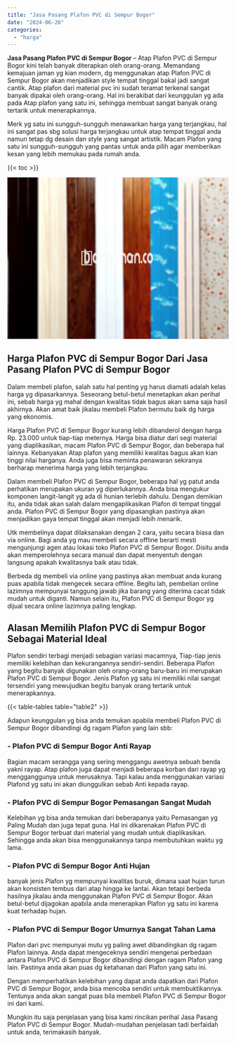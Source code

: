 ```yaml
---
title: "Jasa Pasang Plafon PVC di Sempur Bogor"
date: "2024-06-26"
categories: 
  - "harga"
---
```


**Jasa Pasang Plafon PVC di Sempur Bogor** – Atap Plafon PVC di Sempur Bogor kini telah banyak diterapkan oleh orang-orang. Memandang kemajuan jaman yg kian modern, dg menggunakan atap Plafon PVC di Sempur Bogor akan menjadikan style tempat tinggal bakal jadi sangat cantik. Atap plafon dari material pvc ini sudah teramat terkenal sangat banyak dipakai oleh orang-orang. Hal ini berakibat dari keunggulan yg ada pada Atap plafon yang satu ini, sehingga membuat sangat banyak orang tertarik untuk menerapkannya.

Merk yg satu ini sungguh-sungguh menawarkan harga yang terjangkau, hal ini sangat pas sbg solusi harga terjangkau untuk atap tempat tinggal anda namun tetap dg desain dan style yang sangat artistik. Macam Plafon yang satu ini sungguh-sungguh yang pantas untuk anda pilih agar memberikan kesan yang lebih memukau pada rumah anda.

{{< toc >}}

![Jasa Pasang Plafon PVC di Sempur Bogor](/images/flafond-pvc-murah20.png)

## Harga Plafon PVC di Sempur Bogor Dari Jasa Pasang Plafon PVC di Sempur Bogor

Dalam membeli plafon, salah satu hal penting yg harus diamati adalah kelas harga yg dipasarkannya. Seseorang betul-betul menetapkan akan perihal ini, sebab harga yg mahal dengan kwalitas tidak bagus akan sama saja hasil akhirnya. Akan amat baik jikalau membeli Plafon bermutu baik dg harga yang ekonomis.

Harga Plafon PVC di Sempur Bogor kurang lebih dibanderol dengan harga Rp. 23.000 untuk tiap-tiap meternya. Harga bisa diatur dari segi material yang diaplikasikan, macam Plafon PVC di Sempur Bogor, dan beberapa hal lainnya. Kebanyakan Atap plafon yang memiliki kwalitas bagus akan kian tinggi nilai harganya. Anda juga bisa meminta penawaran sekiranya berharap menerima harga yang lebih terjangkau.

Dalam membeli Plafon PVC di Sempur Bogor, beberapa hal yg patut anda perhatikan merupakan ukuran yg diperlukannya. Anda bisa mengukur komponen langit-langit yg ada di hunian terlebih dahulu. Dengan demikian itu, anda tidak akan salah dalam mengaplikasikan Plafon di tempat tinggal anda. Plafon PVC di Sempur Bogor yang dipasangkan pastinya akan menjadikan gaya tempat tinggal akan menjadi lebih menarik.

Utk membelinya dapat dilaksanakan dengan 2 cara, yaitu secara biasa dan via online. Bagi anda yg mau membeli secara offline berarti mesti mengunjungi agen atau lokasi toko Plafon PVC di Sempur Bogor. Disitu anda akan memperolehnya secara manual dan dapat menyentuh dengan langsung apakah kwalitasnya baik atau tidak.

Berbeda dg membeli via online yang pastinya akan membuat anda kurang puas apabila tidak mengecek secara offline. Begitu lah, pembelian online lazimnya mempunyai tanggung jawab jika barang yang diterima cacat tidak mudah untuk diganti. Namun selain itu, Plafon PVC di Sempur Bogor yg dijual secara online lazimnya paling lengkap.

## Alasan Memilih Plafon PVC di Sempur Bogor Sebagai Material Ideal

Plafon sendiri terbagi menjadi sebagian variasi macamnya, Tiap-tiap jenis memiliki kelebihan dan kekurangannya sendiri-sendiri. Beberapa Plafon yang begitu banyak digunakan oleh orang-orang baru-baru ini merupakan Plafon PVC di Sempur Bogor. Jenis Plafon yg satu ini memiliki nilai sangat tersendiri yang mewujudkan begitu banyak orang tertarik untuk menerapkannya.

{{< table-tables table="table2" >}}

Adapun keunggulan yg bisa anda temukan apabila membeli Plafon PVC di Sempur Bogor dibandingi dg ragam Plafon yang lain sbb:

### \- Plafon PVC di Sempur Bogor Anti Rayap

Bagian macam serangga yang sering menggangu awetnya sebuah benda yakni rayap. Atap plafon juga dapat menjadi beberapa korban dari rayap yg mengganggunya untuk merusaknya. Tapi kalau anda menggunakan variasi Plafond yg satu ini akan diunggulkan sebab Anti kepada rayap.

### \- Plafon PVC di Sempur Bogor Pemasangan Sangat Mudah

Kelebihan yg bisa anda temukan dari beberapanya yaitu Pemasangan yg Paling Mudah dan juga tepat guna. Hal ini dikarenakan Plafon PVC di Sempur Bogor terbuat dari material yang mudah untuk diaplikasikan. Sehingga anda akan bisa menggunakannya tanpa membutuhkan waktu yg lama.

### \- Plafon PVC di Sempur Bogor Anti Hujan

banyak jenis Plafon yg mempunyai kwalitas buruk, dimana saat hujan turun akan konsisten tembus dari atap hingga ke lantai. Akan tetapi berbeda hasilnya jikalau anda menggunakan Plafon PVC di Sempur Bogor. Akan betul-betul dijagokan apabila anda menerapkan Plafon yg satu ini karena kuat terhadap hujan.

### \- Plafon PVC di Sempur Bogor Umurnya Sangat Tahan Lama

Plafon dari pvc mempunyai mutu yg paling awet dibandingkan dg ragam Plafon lainnya. Anda dapat mengeceknya sendiri mengenai perbedaan antara Plafon PVC di Sempur Bogor dibandingi dengan ragam Plafon yang lain. Pastinya anda akan puas dg ketahanan dari Plafon yang satu ini.

Dengan memperhatikan kelebihan yang dapat anda dapatkan dari Plafon PVC di Sempur Bogor, anda bisa mencoba sendiri untuk membuktikannya. Tentunya anda akan sangat puas bila membeli Plafon PVC di Sempur Bogor ini dari kami.

Mungkin itu saja penjelasan yang bisa kami rincikan perihal Jasa Pasang Plafon PVC di Sempur Bogor. Mudah-mudahan penjelasan tadi berfaidah untuk anda, terimakasih banyak.
